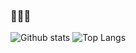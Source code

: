 ### 🌱🌱🌱

<!--
**Po-Ting-lin/Po-Ting-lin** is a ✨ _special_ ✨ repository because its `README.md` (this file) appears on your GitHub profile.

Here are some ideas to get you started:

- 🔭 I’m currently working on ...
- 🌱 I’m currently learning ...
- 👯 I’m looking to collaborate on ...
- 🤔 I’m looking for help with ...
- 💬 Ask me about ...
- 📫 How to reach me: ...
- 😄 Pronouns: ...
- ⚡ Fun fact: ...
-->

![Github stats](https://github-readme-stats.vercel.app/api?username=Po-Ting-lin&show_icons=true&hide=prs&hide_rank=true)
![Top Langs](https://github-readme-stats.vercel.app/api/top-langs/?username=Po-Ting-lin&langs_count=4&layout=compact)
